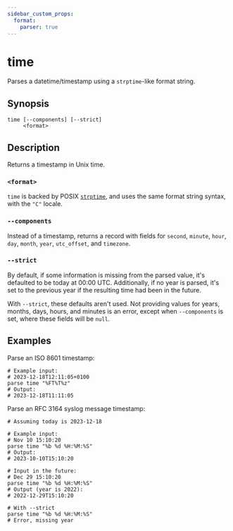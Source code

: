 ```yaml
---
sidebar_custom_props:
  format:
    parser: true
---
```


# time

Parses a datetime/timestamp using a `strptime`-like format string.

## Synopsis

```
time [--components] [--strict]
     <format>
```

## Description

Returns a timestamp in Unix time.

### `<format>`

`time` is backed by POSIX
[`strptime`](https://man7.org/linux/man-pages/man3/strptime.3.html),
and uses the same format string syntax, with the `"C"` locale.

### `--components`

Instead of a timestamp, returns a record with fields for
`second`, `minute`, `hour`, `day`, `month`, `year`, `utc_offset`,
and `timezone`.

### `--strict`

By default, if some information is missing from the parsed value,
it's defaulted to be today at 00:00 UTC. Additionally, if no year is parsed,
it's set to the previous year if the resulting time had been in the future.

With `--strict`, these defaults aren't used. Not providing values for
years, months, days, hours, and minutes is an error, except when `--components`
is set, where these fields will be `null`.

## Examples

Parse an ISO 8601 timestamp:

```
# Example input:
# 2023-12-18T12:11:05+0100
parse time "%FT%T%z"
# Output:
# 2023-12-18T11:11:05
```

Parse an RFC 3164 syslog message timestamp:

```
# Assuming today is 2023-12-18

# Example input:
# Nov 10 15:10:20
parse time "%b %d %H:%M:%S"
# Output:
# 2023-10-10T15:10:20

# Input in the future:
# Dec 29 15:10:20
parse time "%b %d %H:%M:%S"
# Output (year is 2022):
# 2022-12-29T15:10:20

# With --strict
parse time "%b %d %H:%M:%S"
# Error, missing year
```
